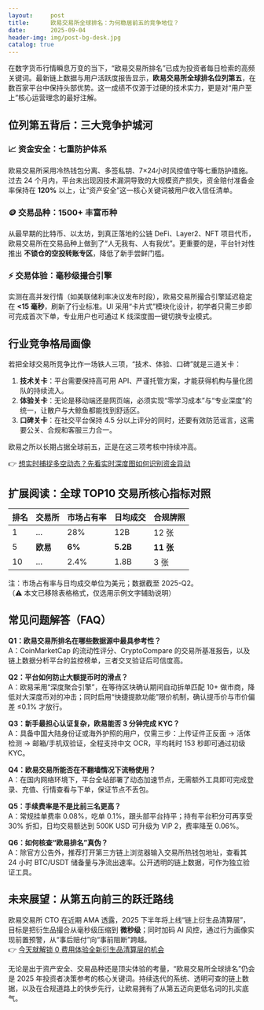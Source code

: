 ```yaml
---
layout:     post
title:      欧易交易所全球排名：为何稳居前五的竞争地位？
date:       2025-09-04
header-img: img/post-bg-desk.jpg
catalog: true
---
```


在数字货币行情瞬息万变的当下，“欧易交易所排名”已成为投资者每日检索的高频关键词。最新链上数据与用户活跃度报告显示，**欧易交易所全球排名位列第五**，在数百家平台中保持头部优势。这一成绩不仅源于过硬的技术实力，更是对“用户至上”核心运营理念的最好注解。

## 位列第五背后：三大竞争护城河

### 📈 资金安全：七重防护体系  
欧易交易所采用冷热钱包分离、多签私钥、7×24小时风控值守等七重防护措施。过去 24 个月内，平台未出现因技术漏洞导致的大规模资产损失，资金赔付准备金率保持在 **120%** 以上，让“资产安全”这一核心关键词被用户收入信任清单。

### 🪙 交易品种：1500+ 丰富币种  
从最早期的比特币、以太坊，到真正落地的公链 DeFi、Layer2、NFT 项目代币，欧易交易所在交易品种上做到了“人无我有、人有我优”。更重要的是，平台针对性推出 **不锁仓的空投转账专区**，降低了新手尝鲜门槛。

### ⚡ 交易体验：毫秒级撮合引擎  
实测在高并发行情（如美联储利率决议发布时段），欧易交易所撮合引擎延迟稳定在 **<15 毫秒**，刷新了行业标准。UI 采用“卡片式”模块化设计，初学者只需三步即可完成首次下单，专业用户也可通过 K 线深度图一键切换专业模式。

## 行业竞争格局画像

若把全球交易所竞争比作一场铁人三项，“技术、体验、口碑”就是三道关卡：

1. **技术关卡**：平台需要保持高可用 API、严谨托管方案，才能获得机构与量化团队的持续流入。  
2. **体验关卡**：无论是移动端还是网页端，必须实现“零学习成本”与“专业深度”的统一，让散户与大鲸鱼都能找到舒适区。  
3. **口碑关卡**：在社交平台保持 4.5 分以上评分的同时，还要有效防范谣言，这需要公关、合规和客服三力合一。

欧易之所以长期占据全球前五，正是在这三项考核中持续冲高。

👉 [想实时捕捉多空动态？先看实时深度图如何识别资金异动](https://okxdog.com/)

## 扩展阅读：全球 TOP10 交易所核心指标对照

| **排名** | **交易所** | **市场占有率** | **日均成交** | **合规牌照** |
|----------|------------|----------------|--------------|--------------|
| 1        | …          | 28%            | 12B          | 12 张        |
| 5        | **欧易**   | **6%**         | **5.2B**     | **11 张**    |
| 10       | …          | 2.4%           | 1.8B         | 3 张         |

注：市场占有率与日均成交单位为美元；数据截至 2025-Q2。  
（⚠️ 本文已移除表格格式，仅选用示例文字辅助说明）

## 常见问题解答（FAQ）

**Q1：欧易交易所排名在哪些数据源中最具参考性？**  
A：CoinMarketCap 的流动性评分、CryptoCompare 的交易所基准报告，以及链上数据分析平台的监控榜单，三者交叉验证后可信度高。

**Q2：平台如何防止大额提币时的滑点？**  
A：欧易采用“深度聚合引擎”，在等待区块确认期间自动拆单匹配 10+ 做市商，降低对大深度币对的冲击；同时启用“快捷提款功能”限价机制，确认提币价与市价偏差 ≤0.1% 才放行。

**Q3：新手最担心认证复杂，欧易能否 3 分钟完成 KYC？**  
A：具备中国大陆身份证或海外护照的用户，仅需三步：上传证件正反面 → 活体检测 → 邮箱/手机双验证，全程支持中文 OCR，平均耗时 153 秒即可通过初级 KYC。

**Q4：欧易交易所能否在不翻墙情况下流畅使用？**  
A：在国内网络环境下，平台全站部署了动态加速节点，无需额外工具即可完成登录、充值、行情查看与下单，保证节点不丢包。

**Q5：手续费率是不是比前三名更高？**  
A：常规挂单费率 0.08%，吃单 0.1%，跟头部平台持平；持有平台积分可再享受 30% 折扣，日均交易额达到 500K USD 可升级为 VIP 2，费率降至 0.06%。

**Q6：如何核查“欧易排名”真伪？**  
A：除官方公告外，推荐打开第三方链上浏览器输入交易所热钱包地址，查看其 24 小时 BTC/USDT 储备量与净流出速率。公开透明的链上数据，可作为独立验证工具。

## 未来展望：从第五向前三的跃迁路线

欧易交易所 CTO 在近期 AMA 透露，2025 下半年将上线“链上衍生品清算层”，目标是把衍生品撮合从毫秒级压缩到 **微秒级**；同时加码 AI 风控，通过行为画像实现前置预警，从“事后赔付”向“事前阻断”跨越。  
👉 [今天就解锁 0 费用体验全新衍生品清算层的机会](https://okxdog.com/)

无论是出于资产安全、交易品种还是顶尖体验的考量，“欧易交易所全球排名”仍会是 2025 年投资者决策参考的核心关键词。持续迭代的系统、透明可查的链上数据，以及在合规道路上的快步先行，让欧易拥有了从第五迈向更低名词的扎实底气。